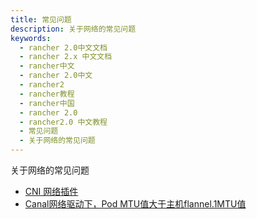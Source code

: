 ```yaml
---
title: 常见问题
description: 关于网络的常见问题
keywords:
  - rancher 2.0中文文档
  - rancher 2.x 中文文档
  - rancher中文
  - rancher 2.0中文
  - rancher2
  - rancher教程
  - rancher中国
  - rancher 2.0
  - rancher2.0 中文教程
  - 常见问题
  - 关于网络的常见问题
---
```


关于网络的常见问题

- [CNI 网络插件](/docs/faq/networking/cni-providers/_index)
- [Canal网络驱动下，Pod MTU值大于主机flannel.1MTU值](/docs/faq/networking/mtu/_index)
